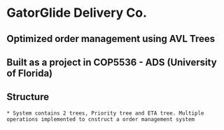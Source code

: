 # GatorGlide Delivery Co.


## Optimized order management using AVL Trees
## Built as a project in COP5536 - ADS (University of Florida)

## Structure 
    * System contains 2 trees, Priority tree and ETA tree. Multiple operations implemented to cnstruct a order management system
